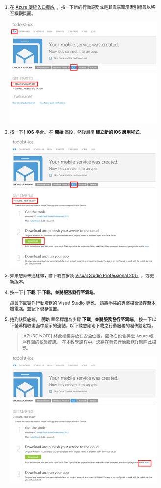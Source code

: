 1. 在 [Azure 傳統入口網站](https://manage.windowsazure.com/), ，按一下新的行動服務或是其雲端圖示索引標籤以移至概觀頁面。

    ![](./media/mobile-services-ios-download-service-locally/mobile-portal-quickstart-ios.png)

2. 按一下 [ **iOS** 平台。 在 **開始** 區段，然後展開 **建立新的 iOS 應用程式**。 

    ![](./media/mobile-services-ios-download-service-locally/download-service-project.png)

3. 如果您尚未這樣做，請下載並安裝 [Visual Studio Professional 2013](https://go.microsoft.com/fwLink/p/?LinkID=391934), ，或更新版本。

4. 按一下 [ **下載** 下 **下載，並將服務發行至雲端**。

    這會下載實作行動服務的 Visual Studio 專案。 請將壓縮的專案檔案儲存至本機電腦，並記下儲存位置。


5. 捲到該頁底端， **開始** 章節標題為步驟 **下載，並將服務發行至雲端**。 按一下以下螢幕擷取畫面中顯示的連結，以下載您剛剛下載之行動服務的發佈設定檔。 

    > [AZURE.NOTE] 將此檔案存放在安全位置，因為它包含與您 Azure 帳戶有關的敏感資訊。 在本教學課程中，您將在發佈行動服務後刪除此檔案。 

    ![](./media/mobile-services-ios-download-service-locally/download-publish-profile.png)





